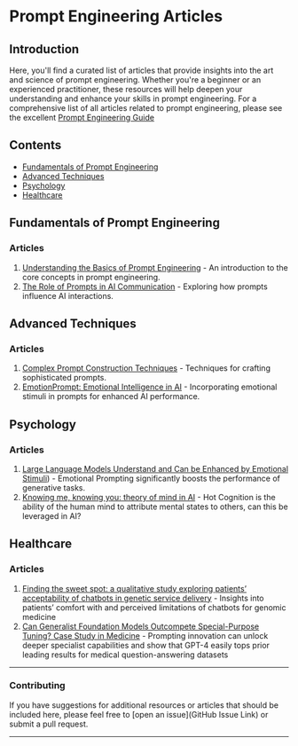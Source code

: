 # Prompt Engineering Articles

## Introduction
Here, you'll find a curated list of articles that provide insights into the art and science of prompt engineering. Whether you're a beginner or an experienced practitioner, these resources will help deepen your understanding and enhance your skills in prompt engineering.
For a comprehensive list of all articles related to prompt engineering, please see the excellent [Prompt Engineering Guide](https://www.promptingguide.ai/papers)

## Contents
- [Fundamentals of Prompt Engineering](#fundamentals-of-prompt-engineering)
- [Advanced Techniques](#advanced-techniques)
- [Psychology](#psychology)
- [Healthcare](#healthcare)

## Fundamentals of Prompt Engineering
### Articles
1. [Understanding the Basics of Prompt Engineering](URL) - An introduction to the core concepts in prompt engineering.
2. [The Role of Prompts in AI Communication](URL) - Exploring how prompts influence AI interactions.

## Advanced Techniques
### Articles
1. [Complex Prompt Construction Techniques](URL) - Techniques for crafting sophisticated prompts.
2. [EmotionPrompt: Emotional Intelligence in AI](URL) - Incorporating emotional stimuli in prompts for enhanced AI performance.

## Psychology
### Articles
1. [Large Language Models Understand and Can be Enhanced by Emotional Stimuli](https://arxiv.org/abs/2307.11760)) - Emotional Prompting significantly boosts the performance of generative tasks.
2. [Knowing me, knowing you: theory of mind in AI](https://www.cambridge.org/core/journals/psychological-medicine/article/knowing-me-knowing-you-theory-of-mind-in-ai/C935A66A018117BA5B1991071393655F) - Hot Cognition is the ability of the human mind to attribute mental states to others, can this be leveraged in AI?

## Healthcare
### Articles
1. [Finding the sweet spot: a qualitative study exploring patients’ acceptability of chatbots in genetic service delivery](https://www.ncbi.nlm.nih.gov/pmc/articles/PMC9838385/) - Insights into patients’ comfort with and perceived limitations of chatbots for genomic medicine 
2. [Can Generalist Foundation Models Outcompete
Special-Purpose Tuning? Case Study in Medicine](https://arxiv.org/pdf/2311.16452.pdf) - Prompting innovation can unlock deeper specialist capabilities and show that GPT-4 easily tops prior leading results for medical question-answering datasets

---

### Contributing
If you have suggestions for additional resources or articles that should be included here, please feel free to [open an issue](GitHub Issue Link) or submit a pull request.

---

